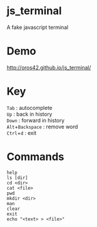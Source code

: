 js_terminal
===========

A fake javascript terminal


Demo
====

http://oros42.github.io/js_terminal/


Key
===

```Tab``` : autocomplete  
```Up``` : back in history  
```Down``` : forward in history  
```Alt```+```Backspace``` : remove word  
```Ctrl```+```d``` : exit  


Commands
========

```help```   
```ls [dir]```   
```cd <dir>```   
```cat <file>```   
```pwd```   
```mkdir <dir>```   
```man```   
```clear```   
```exit```   
```echo "<text> > <file>"```   
